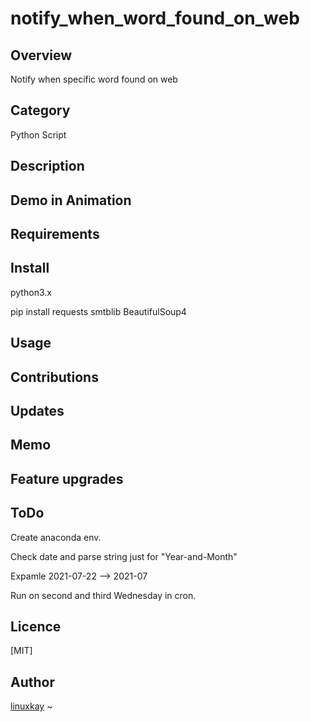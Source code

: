 # notify_when_word_found_on_web

## Overview

Notify when specific word found on web

## Category

Python Script

## Description

## Demo in Animation

## Requirements

## Install

python3.x

pip install requests smtblib BeautifulSoup4

## Usage

## Contributions

## Updates

## Memo

## Feature upgrades

## ToDo

Create anaconda env.

Check date and parse string just for "Year-and-Month" 

Expamle 2021-07-22 --> 2021-07

Run on second and third Wednesday in cron.

## Licence
[MIT]

## Author

[linuxkay](https://github.com/linuxkay)
~                                        
